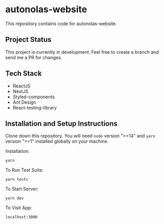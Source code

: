 # autonolas-website
This repository contains code for autonolas-website.

## Project Status
This project is currently in development. Feel free to create a branch and send me a PR for changes.

## Tech Stack
- ReactJS
- NextJS
- Styled-components
- Ant Design
- React-testing-library

## Installation and Setup Instructions

Clone down this repository. You will need `node` version ">=14" and `yarn` version ">=1" installed globally on your machine.  

Installation:

`yarn`  

To Run Test Suite:  

`yarn testc`  

To Start Server:

`yarn dev`  

To Visit App:

`localhost:3000`  
